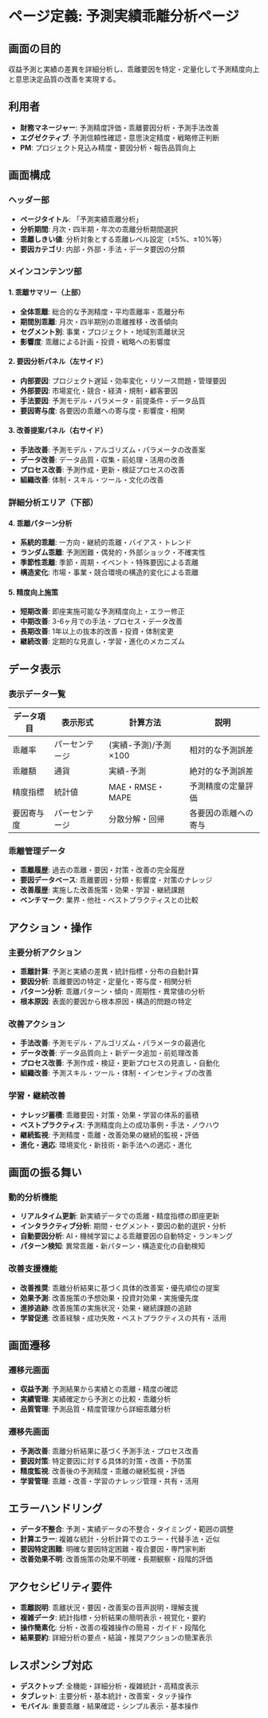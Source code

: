 # ページ定義: 予測実績乖離分析ページ

## 画面の目的
収益予測と実績の差異を詳細分析し、乖離要因を特定・定量化して予測精度向上と意思決定品質の改善を実現する。

## 利用者
- **財務マネージャー**: 予測精度評価・乖離要因分析・予測手法改善
- **エグゼクティブ**: 予測信頼性確認・意思決定精度・戦略修正判断
- **PM**: プロジェクト見込み精度・要因分析・報告品質向上

## 画面構成

### ヘッダー部
- **ページタイトル**: 「予測実績乖離分析」
- **分析期間**: 月次・四半期・年次の乖離分析期間選択
- **乖離しきい値**: 分析対象とする乖離レベル設定（±5%、±10%等）
- **要因カテゴリ**: 内部・外部・手法・データ要因の分類

### メインコンテンツ部

#### 1. 乖離サマリー（上部）
- **全体乖離**: 総合的な予測精度・平均乖離率・乖離分布
- **期間別乖離**: 月次・四半期別の乖離推移・改善傾向
- **セグメント別**: 事業・プロジェクト・地域別乖離状況
- **影響度**: 乖離による計画・投資・戦略への影響度

#### 2. 要因分析パネル（左サイド）
- **内部要因**: プロジェクト遅延・効率変化・リソース問題・管理要因
- **外部要因**: 市場変化・競合・経済・規制・顧客要因
- **手法要因**: 予測モデル・パラメータ・前提条件・データ品質
- **要因寄与度**: 各要因の乖離への寄与度・影響度・相関

#### 3. 改善提案パネル（右サイド）
- **手法改善**: 予測モデル・アルゴリズム・パラメータの改善案
- **データ改善**: データ品質・収集・前処理・活用の改善
- **プロセス改善**: 予測作成・更新・検証プロセスの改善
- **組織改善**: 体制・スキル・ツール・文化の改善

### 詳細分析エリア（下部）

#### 4. 乖離パターン分析
- **系統的乖離**: 一方向・継続的乖離・バイアス・トレンド
- **ランダム乖離**: 予測困難・偶発的・外部ショック・不確実性
- **季節性乖離**: 季節・周期・イベント・特殊要因による乖離
- **構造変化**: 市場・事業・競合環境の構造的変化による乖離

#### 5. 精度向上施策
- **短期改善**: 即座実施可能な予測精度向上・エラー修正
- **中期改善**: 3-6ヶ月での手法・プロセス・データ改善
- **長期改善**: 1年以上の抜本的改善・投資・体制変更
- **継続改善**: 定期的な見直し・学習・進化のメカニズム

## データ表示

### 表示データ一覧
| データ項目 | 表示形式 | 計算方法 | 説明 |
|-----------|---------|---------|------|
| 乖離率 | パーセンテージ | (実績-予測)/予測×100 | 相対的な予測誤差 |
| 乖離額 | 通貨 | 実績-予測 | 絶対的な予測誤差 |
| 精度指標 | 統計値 | MAE・RMSE・MAPE | 予測精度の定量評価 |
| 要因寄与度 | パーセンテージ | 分散分解・回帰 | 各要因の乖離への寄与 |

### 乖離管理データ
- **乖離履歴**: 過去の乖離・要因・対策・改善の完全履歴
- **要因データベース**: 乖離要因・分類・影響度・対策のナレッジ
- **改善履歴**: 実施した改善施策・効果・学習・継続課題
- **ベンチマーク**: 業界・他社・ベストプラクティスとの比較

## アクション・操作

### 主要分析アクション
- **乖離計算**: 予測と実績の差異・統計指標・分布の自動計算
- **要因分析**: 乖離要因の特定・定量化・寄与度・相関分析
- **パターン分析**: 乖離パターン・傾向・周期性・異常値の分析
- **根本原因**: 表面的要因から根本原因・構造的問題の特定

### 改善アクション
- **手法改善**: 予測モデル・アルゴリズム・パラメータの最適化
- **データ改善**: データ品質向上・新データ追加・前処理改善
- **プロセス改善**: 予測作成・検証・更新プロセスの見直し・自動化
- **組織改善**: 予測スキル・ツール・体制・インセンティブの改善

### 学習・継続改善
- **ナレッジ蓄積**: 乖離要因・対策・効果・学習の体系的蓄積
- **ベストプラクティス**: 予測精度向上の成功事例・手法・ノウハウ
- **継続監視**: 予測精度・乖離・改善効果の継続的監視・評価
- **進化・適応**: 環境変化・新技術・新手法への適応・進化

## 画面の振る舞い

### 動的分析機能
- **リアルタイム更新**: 新実績データでの乖離・精度指標の即座更新
- **インタラクティブ分析**: 期間・セグメント・要因の動的選択・分析
- **自動要因分析**: AI・機械学習による乖離要因の自動特定・ランキング
- **パターン検知**: 異常乖離・新パターン・構造変化の自動検知

### 改善支援機能
- **改善推奨**: 乖離分析結果に基づく具体的改善案・優先順位の提案
- **効果予測**: 改善施策の予想効果・投資対効果・実施優先度
- **進捗追跡**: 改善施策の実施状況・効果・継続課題の追跡
- **学習促進**: 改善経験・成功失敗・ベストプラクティスの共有・活用

## 画面遷移

### 遷移元画面
- **収益予測**: 予測結果から実績との乖離・精度の確認
- **実績管理**: 実績確定から予測との比較・乖離分析
- **品質管理**: 予測品質・精度管理から詳細乖離分析

### 遷移先画面
- **予測改善**: 乖離分析結果に基づく予測手法・プロセス改善
- **要因対策**: 特定要因に対する具体的対策・改善・予防策
- **精度監視**: 改善後の予測精度・乖離の継続監視・評価
- **学習管理**: 乖離・改善・学習のナレッジ管理・共有・活用

## エラーハンドリング
- **データ不整合**: 予測・実績データの不整合・タイミング・範囲の調整
- **計算エラー**: 複雑な統計・分析計算でのエラー・代替手法・近似
- **要因特定困難**: 明確な要因特定困難・複合要因・専門家判断
- **改善効果不明**: 改善施策の効果不明確・長期観察・段階的評価

## アクセシビリティ要件
- **乖離説明**: 乖離状況・要因・改善案の音声説明・理解支援
- **複雑データ**: 統計指標・分析結果の簡明表示・視覚化・要約
- **操作簡素化**: 分析・改善の複雑操作の簡易・ガイド・段階化
- **結果要約**: 詳細分析の要点・結論・推奨アクションの簡潔表示

## レスポンシブ対応
- **デスクトップ**: 全機能・詳細分析・複雑統計・高精度表示
- **タブレット**: 主要分析・基本統計・改善案・タッチ操作
- **モバイル**: 重要乖離・結果確認・シンプル表示・基本操作